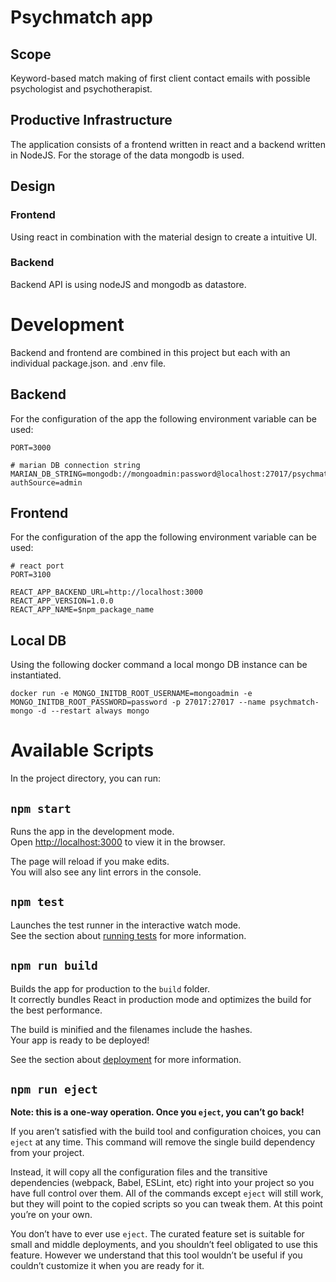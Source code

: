# Psychmatch app
## Scope
Keyword-based match making of first client contact emails with possible psychologist and psychotherapist.  

## Productive Infrastructure
The application consists of a frontend written in react and a backend written in NodeJS. For the storage of the data mongodb is used.  

## Design
### Frontend
Using react in combination with the material design to create a intuitive UI.  

### Backend
Backend API is using nodeJS and mongodb as datastore.  

# Development
Backend and frontend are combined in this project but each with an individual package.json. and .env file.  

## Backend
For the configuration of the app the following environment variable can be used:  

    PORT=3000

    # marian DB connection string
    MARIAN_DB_STRING=mongodb://mongoadmin:password@localhost:27017/psychmatch?authSource=admin

## Frontend
For the configuration of the app the following environment variable can be used:  

    # react port
    PORT=3100

    REACT_APP_BACKEND_URL=http://localhost:3000
    REACT_APP_VERSION=1.0.0
    REACT_APP_NAME=$npm_package_name

## Local DB
Using the following docker command a local mongo DB instance can be instantiated.  

    docker run -e MONGO_INITDB_ROOT_USERNAME=mongoadmin -e MONGO_INITDB_ROOT_PASSWORD=password -p 27017:27017 --name psychmatch-mongo -d --restart always mongo

# Available Scripts
In the project directory, you can run:

## `npm start`

Runs the app in the development mode.\
Open [http://localhost:3000](http://localhost:3000) to view it in the browser.

The page will reload if you make edits.\
You will also see any lint errors in the console.

## `npm test`

Launches the test runner in the interactive watch mode.\
See the section about [running tests](https://facebook.github.io/create-react-app/docs/running-tests) for more information.

## `npm run build`

Builds the app for production to the `build` folder.\
It correctly bundles React in production mode and optimizes the build for the best performance.

The build is minified and the filenames include the hashes.\
Your app is ready to be deployed!

See the section about [deployment](https://facebook.github.io/create-react-app/docs/deployment) for more information.

## `npm run eject`

**Note: this is a one-way operation. Once you `eject`, you can’t go back!**

If you aren’t satisfied with the build tool and configuration choices, you can `eject` at any time. This command will remove the single build dependency from your project.

Instead, it will copy all the configuration files and the transitive dependencies (webpack, Babel, ESLint, etc) right into your project so you have full control over them. All of the commands except `eject` will still work, but they will point to the copied scripts so you can tweak them. At this point you’re on your own.

You don’t have to ever use `eject`. The curated feature set is suitable for small and middle deployments, and you shouldn’t feel obligated to use this feature. However we understand that this tool wouldn’t be useful if you couldn’t customize it when you are ready for it.